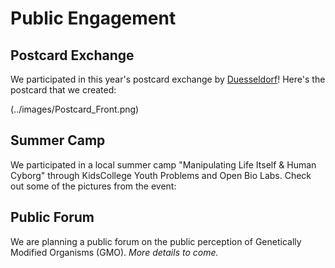 # Public Engagement

## Postcard Exchange

We participated in this year's postcard exchange by [Duesseldorf](http://2018.igem.org/Team:Duesseldorf)! Here's the postcard that we created:

(../images/Postcard_Front.png)

## Summer Camp

We participated in a local summer camp "Manipulating Life Itself & Human Cyborg" through KidsCollege Youth Problems and Open Bio Labs. Check out some of the pictures from the event:

## Public Forum

We are planning a public forum on the public perception of Genetically Modified Organisms (GMO). _More details to come._